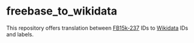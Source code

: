 # freebase_to_wikidata
This repository offers translation between [FB15k-237](https://www.microsoft.com/en-us/download/details.aspx?id=52312) IDs to [Wikidata](https://www.wikidata.org/wiki/Wikidata:Main_Page) IDs and labels.

